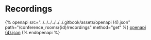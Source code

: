 # Recordings

{% openapi src="../../../../../../.gitbook/assets/openapi (4).json" path="/conference_rooms/{id}/recordings" method="get" %}
[openapi (4).json](<../../../../../../.gitbook/assets/openapi (4).json>)
{% endopenapi %}
